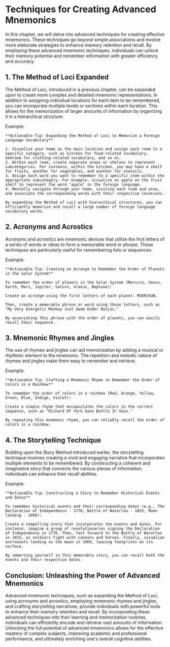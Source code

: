 Techniques for Creating Advanced Mnemonics
=====================================================

In this chapter, we will delve into advanced techniques for creating effective mnemonics. These techniques go beyond simple associations and involve more elaborate strategies to enhance memory retention and recall. By employing these advanced mnemonic techniques, individuals can unlock their memory potential and remember information with greater efficiency and accuracy.

**1. The Method of Loci Expanded**
----------------------------------

The Method of Loci, introduced in a previous chapter, can be expanded upon to create more complex and detailed mnemonic representations. In addition to assigning individual locations for each item to be remembered, you can incorporate multiple levels or sections within each location. This allows for the memorization of larger amounts of information by organizing it in a hierarchical structure.

Example:

    **Actionable Tip: Expanding the Method of Loci to Memorize a Foreign Language Vocabulary**

    1. Visualize your home as the main location and assign each room to a specific category, such as kitchen for food-related vocabulary, bedroom for clothing-related vocabulary, and so on.
    2. Within each room, create separate areas or shelves to represent subcategories. For instance, within the kitchen, you may have a shelf for fruits, another for vegetables, and another for utensils.
    3. Assign each word you want to remember to a specific item within the appropriate subcategory. For example, visualize an apple on the fruit shelf to represent the word "apple" in the foreign language.
    4. Mentally navigate through your home, visiting each room and area, and associate the corresponding words with their respective locations.

    By expanding the Method of Loci with hierarchical structures, you can efficiently memorize and recall a large number of foreign language vocabulary words.

**2. Acronyms and Acrostics**
-----------------------------

Acronyms and acrostics are mnemonic devices that utilize the first letters of a series of words or ideas to form a memorable word or phrase. These techniques are particularly useful for remembering lists or sequences.

Example:

    **Actionable Tip: Creating an Acronym to Remember the Order of Planets in the Solar System**

    To remember the order of planets in the Solar System (Mercury, Venus, Earth, Mars, Jupiter, Saturn, Uranus, Neptune):

    Create an acronym using the first letters of each planet: MVEMJSUN.

    Then, create a memorable phrase or word using those letters, such as "My Very Energetic Monkey Just Swam Under Ninjas."

    By associating this phrase with the order of planets, you can easily recall their sequence.

**3. Mnemonic Rhymes and Jingles**
----------------------------------

The use of rhymes and jingles can aid memorization by adding a musical or rhythmic element to the mnemonic. The repetition and melodic nature of rhymes and jingles make them easy to remember and retrieve.

Example:

    **Actionable Tip: Crafting a Mnemonic Rhyme to Remember the Order of Colors in a Rainbow**

    To remember the order of colors in a rainbow (Red, Orange, Yellow, Green, Blue, Indigo, Violet):

    Create a simple rhyme that encapsulates the colors in the correct sequence, such as "Richard Of York Gave Battle In Vain."

    By repeating this mnemonic rhyme, you can reliably recall the order of colors in a rainbow.

**4. The Storytelling Technique**
---------------------------------

Building upon the Story Method introduced earlier, the storytelling technique involves creating a vivid and engaging narrative that incorporates multiple elements to be remembered. By constructing a coherent and imaginative story that connects the various pieces of information, individuals can enhance their recall abilities.

Example:

    **Actionable Tip: Constructing a Story to Remember Historical Events and Dates**

    To remember historical events and their corresponding dates (e.g., The Declaration of Independence - 1776, Battle of Waterloo - 1815, Moon landing - 1969):

    Create a compelling story that incorporates the events and dates. For instance, imagine a group of revolutionaries signing the Declaration of Independence in 1776. Then, fast forward to the Battle of Waterloo in 1815, as soldiers fight with cannons and horses. Finally, visualize astronauts landing on the moon in 1969, leaving footprints on its surface.

    By immersing yourself in this memorable story, you can recall both the events and their respective dates.

**Conclusion: Unleashing the Power of Advanced Mnemonics**
----------------------------------------------------------

Advanced mnemonic techniques, such as expanding the Method of Loci, using acronyms and acrostics, employing mnemonic rhymes and jingles, and crafting storytelling narratives, provide individuals with powerful tools to enhance their memory retention and recall. By incorporating these advanced techniques into their learning and memorization routines, individuals can efficiently encode and retrieve vast amounts of information. Unlocking the full potential of advanced mnemonics allows for the effective mastery of complex subjects, improving academic and professional performance, and ultimately enriching one's overall cognitive abilities.
